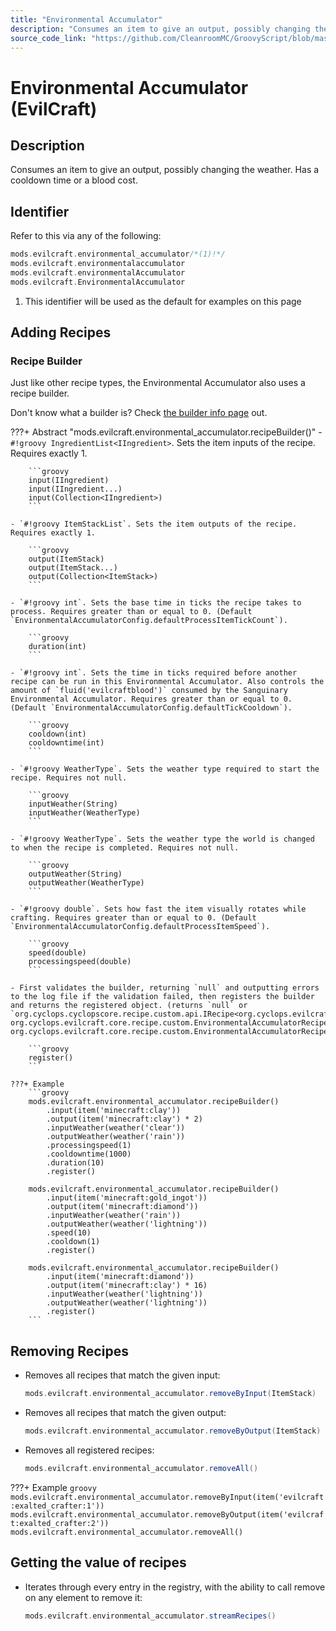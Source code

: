```yaml
---
title: "Environmental Accumulator"
description: "Consumes an item to give an output, possibly changing the weather. Has a cooldown time or a blood cost."
source_code_link: "https://github.com/CleanroomMC/GroovyScript/blob/master/src/main/java/com/cleanroommc/groovyscript/compat/mods/evilcraft/EnvironmentalAccumulator.java"
---
```


# Environmental Accumulator (EvilCraft)

## Description

Consumes an item to give an output, possibly changing the weather. Has a cooldown time or a blood cost.

## Identifier

Refer to this via any of the following:

```groovy hl_lines="1"
mods.evilcraft.environmental_accumulator/*(1)!*/
mods.evilcraft.environmentalaccumulator
mods.evilcraft.environmentalAccumulator
mods.evilcraft.EnvironmentalAccumulator
```

1. This identifier will be used as the default for examples on this page

## Adding Recipes

### Recipe Builder

Just like other recipe types, the Environmental Accumulator also uses a recipe builder.

Don't know what a builder is? Check [the builder info page](../../../groovy/builder.md) out.

???+ Abstract "mods.evilcraft.environmental_accumulator.recipeBuilder()"
    - `#!groovy IngredientList<IIngredient>`. Sets the item inputs of the recipe. Requires exactly 1.

        ```groovy
        input(IIngredient)
        input(IIngredient...)
        input(Collection<IIngredient>)
        ```

    - `#!groovy ItemStackList`. Sets the item outputs of the recipe. Requires exactly 1.

        ```groovy
        output(ItemStack)
        output(ItemStack...)
        output(Collection<ItemStack>)
        ```

    - `#!groovy int`. Sets the base time in ticks the recipe takes to process. Requires greater than or equal to 0. (Default `EnvironmentalAccumulatorConfig.defaultProcessItemTickCount`).

        ```groovy
        duration(int)
        ```

    - `#!groovy int`. Sets the time in ticks required before another recipe can be run in this Environmental Accumulator. Also controls the amount of `fluid('evilcraftblood')` consumed by the Sanguinary Environmental Accumulator. Requires greater than or equal to 0. (Default `EnvironmentalAccumulatorConfig.defaultTickCooldown`).

        ```groovy
        cooldown(int)
        cooldowntime(int)
        ```

    - `#!groovy WeatherType`. Sets the weather type required to start the recipe. Requires not null.

        ```groovy
        inputWeather(String)
        inputWeather(WeatherType)
        ```

    - `#!groovy WeatherType`. Sets the weather type the world is changed to when the recipe is completed. Requires not null.

        ```groovy
        outputWeather(String)
        outputWeather(WeatherType)
        ```

    - `#!groovy double`. Sets how fast the item visually rotates while crafting. Requires greater than or equal to 0. (Default `EnvironmentalAccumulatorConfig.defaultProcessItemSpeed`).

        ```groovy
        speed(double)
        processingspeed(double)
        ```

    - First validates the builder, returning `null` and outputting errors to the log file if the validation failed, then registers the builder and returns the registered object. (returns `null` or `org.cyclops.cyclopscore.recipe.custom.api.IRecipe<org.cyclops.evilcraft.core.recipe.custom.EnvironmentalAccumulatorRecipeComponent, org.cyclops.evilcraft.core.recipe.custom.EnvironmentalAccumulatorRecipeComponent, org.cyclops.evilcraft.core.recipe.custom.EnvironmentalAccumulatorRecipeProperties>`).

        ```groovy
        register()
        ```

    ???+ Example
        ```groovy
        mods.evilcraft.environmental_accumulator.recipeBuilder()
            .input(item('minecraft:clay'))
            .output(item('minecraft:clay') * 2)
            .inputWeather(weather('clear'))
            .outputWeather(weather('rain'))
            .processingspeed(1)
            .cooldowntime(1000)
            .duration(10)
            .register()

        mods.evilcraft.environmental_accumulator.recipeBuilder()
            .input(item('minecraft:gold_ingot'))
            .output(item('minecraft:diamond'))
            .inputWeather(weather('rain'))
            .outputWeather(weather('lightning'))
            .speed(10)
            .cooldown(1)
            .register()

        mods.evilcraft.environmental_accumulator.recipeBuilder()
            .input(item('minecraft:diamond'))
            .output(item('minecraft:clay') * 16)
            .inputWeather(weather('lightning'))
            .outputWeather(weather('lightning'))
            .register()
        ```



## Removing Recipes

- Removes all recipes that match the given input:

    ```groovy
    mods.evilcraft.environmental_accumulator.removeByInput(ItemStack)
    ```

- Removes all recipes that match the given output:

    ```groovy
    mods.evilcraft.environmental_accumulator.removeByOutput(ItemStack)
    ```

- Removes all registered recipes:

    ```groovy
    mods.evilcraft.environmental_accumulator.removeAll()
    ```

???+ Example
    ```groovy
    mods.evilcraft.environmental_accumulator.removeByInput(item('evilcraft:exalted_crafter:1'))
    mods.evilcraft.environmental_accumulator.removeByOutput(item('evilcraft:exalted_crafter:2'))
    mods.evilcraft.environmental_accumulator.removeAll()
    ```

## Getting the value of recipes

- Iterates through every entry in the registry, with the ability to call remove on any element to remove it:

    ```groovy
    mods.evilcraft.environmental_accumulator.streamRecipes()
    ```
